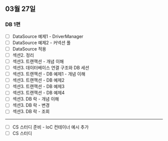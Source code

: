## 03월 27일

### DB 1편

- [ ] DataSource 예제1 - DriverManager
- [ ] DataSource 예제2 - 커넥션 풀
- [ ] DataSource 적용
- [ ] 섹션2. 정리
- [ ] 섹션3. 트랜잭션 - 개념 이해
- [ ] 섹션3. 데이터베이스 연결 구조와 DB 세션
- [ ] 섹션3. 트랜잭션 - DB 예제1 - 개념 이해
- [ ] 섹션3. 트랜잭션 - DB 예제2
- [ ] 섹션3. 트랜잭션 - DB 예제3
- [ ] 섹션3. 트랜잭션 - DB 예제4
- [ ] 섹션3. DB 락 - 개념 이해
- [ ] 섹션3. DB 락 - 변경
- [ ] 섹션3. DB 락 - 조회

---

- [ ] CS 스터디 준비 - IoC 컨테이너 예시 추가
- [ ] CS 스터디
